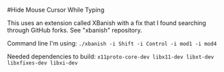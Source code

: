 #Hide Mouse Cursor While Typing

This uses an extension called XBanish with a fix that I found searching through GitHub forks. See "xbanish" repository.

Command line I'm using: `./xbanish -i Shift -i Control -i mod1 -i mod4`

Needed dependencies to build: `x11proto-core-dev libx11-dev libxt-dev libxfixes-dev libxi-dev`
